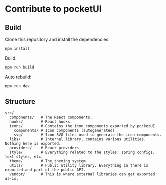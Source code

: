 # Contribute to pocketUI

## Build

Clone this repository and install the dependencies:

```sh
npm install
```

Build:

```sh
npm run build
```

Auto rebuild:

```sh
npm run dev
```

## Structure

```
src/
  components/   # The React components.
  hooks/        # React hooks.
  icons/        # Contains the icon components exported by pocketUI.
    components/ # Icon components (autogenerated)
    svg/        # Icon SVG files used to generate the icon components.
  libs/         # Internal library, contains various utilities. Nothing here is exported.
  providers/    # React providers.
  style/        # Everything related to the styles: spring configs, text styles, etc.
  theme/        # The theming system.
  utils/        # Public utility library. Everything in there is exported and part of the public API.
  vendor/       # This is where external libraries can get exported as-is.
```
